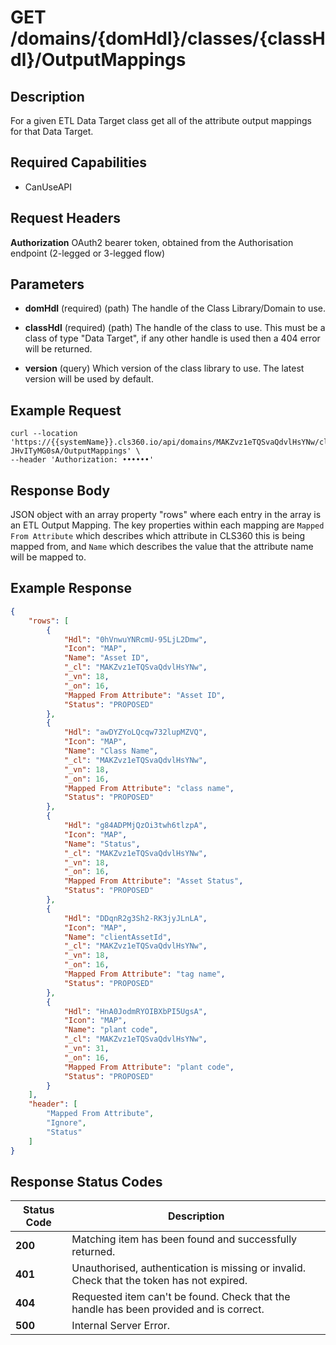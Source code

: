 # GET /domains/{domHdl}/classes/{classHdl}/OutputMappings

## Description
For a given ETL Data Target class get all of the attribute output mappings for that Data Target.

## Required Capabilities
* CanUseAPI

## Request Headers

**Authorization** OAuth2 bearer token, obtained from the Authorisation endpoint (2-legged or 3-legged flow)

## Parameters
* **domHdl** (required) (path) The handle of the Class Library/Domain to use.

* **classHdl** (required) (path) The handle of the class to use. This must be a class of type "Data Target", if any other handle is used then a 404 error will be returned.

* **version** (query) Which version of the class library to use. The latest version will be used by default.


## Example Request
```
curl --location 'https://{{systemName}}.cls360.io/api/domains/MAKZvz1eTQSvaQdvlHsYNw/classes/4p8gbt4NQd-JHvITyMG0sA/OutputMappings' \
--header 'Authorization: ••••••'
```

## Response Body
JSON object with an array property "rows" where each entry in the array is an ETL Output Mapping. The key properties within each mapping are `Mapped From Attribute` which describes which attribute in CLS360 this is being mapped from, and `Name` which describes the value that the attribute name will be mapped to.

## Example Response
``` JSON
{
    "rows": [
        {
            "Hdl": "0hVnwuYNRcmU-95LjL2Dmw",
            "Icon": "MAP",
            "Name": "Asset ID",
            "_cl": "MAKZvz1eTQSvaQdvlHsYNw",
            "_vn": 18,
            "_on": 16,
            "Mapped From Attribute": "Asset ID",
            "Status": "PROPOSED"
        },
        {
            "Hdl": "awDYZYoLQcqw732lupMZVQ",
            "Icon": "MAP",
            "Name": "Class Name",
            "_cl": "MAKZvz1eTQSvaQdvlHsYNw",
            "_vn": 18,
            "_on": 16,
            "Mapped From Attribute": "class name",
            "Status": "PROPOSED"
        },
        {
            "Hdl": "g84ADPMjQzOi3twh6tlzpA",
            "Icon": "MAP",
            "Name": "Status",
            "_cl": "MAKZvz1eTQSvaQdvlHsYNw",
            "_vn": 18,
            "_on": 16,
            "Mapped From Attribute": "Asset Status",
            "Status": "PROPOSED"
        },
        {
            "Hdl": "DDqnR2g3Sh2-RK3jyJLnLA",
            "Icon": "MAP",
            "Name": "clientAssetId",
            "_cl": "MAKZvz1eTQSvaQdvlHsYNw",
            "_vn": 18,
            "_on": 16,
            "Mapped From Attribute": "tag name",
            "Status": "PROPOSED"
        },
        {
            "Hdl": "HnA0JodmRYOIBXbPI5UgsA",
            "Icon": "MAP",
            "Name": "plant code",
            "_cl": "MAKZvz1eTQSvaQdvlHsYNw",
            "_vn": 31,
            "_on": 16,
            "Mapped From Attribute": "plant code",
            "Status": "PROPOSED"
        }
    ],
    "header": [
        "Mapped From Attribute",
        "Ignore",
        "Status"
    ]
}
```

## Response Status Codes
| Status Code | Description |
| -------- | ------- |
|**200** |Matching item has been found and successfully returned.|
|**401** |Unauthorised, authentication is missing or invalid. Check that the token has not expired.|
|**404** |Requested item can't be found. Check that the handle has been provided and is correct.|
|**500** |Internal Server Error.|


